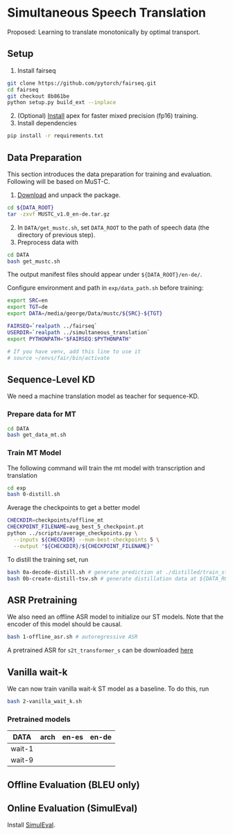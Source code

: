 # Simultaneous Speech Translation
Proposed: Learning to translate monotonically by optimal transport.

## Setup

1. Install fairseq
```bash
git clone https://github.com/pytorch/fairseq.git
cd fairseq
git checkout 8b861be
python setup.py build_ext --inplace
```
2. (Optional) [Install](docs/apex_installation.md) apex for faster mixed precision (fp16) training.
3. Install dependencies
```bash
pip install -r requirements.txt
```

## Data Preparation
This section introduces the data preparation for training and evaluation. Following will be based on MuST-C.

1. [Download](https://ict.fbk.eu/must-c/) and unpack the package.
```bash
cd ${DATA_ROOT}
tar -zxvf MUSTC_v1.0_en-de.tar.gz
```
2. In `DATA/get_mustc.sh`, set `DATA_ROOT` to the path of speech data (the directory of previous step).
3. Preprocess data with
```bash
cd DATA
bash get_mustc.sh
```
The output manifest files should appear under `${DATA_ROOT}/en-de/`. 

Configure environment and path in `exp/data_path.sh` before training:
```bash
export SRC=en
export TGT=de
export DATA=/media/george/Data/mustc/${SRC}-${TGT}

FAIRSEQ=`realpath ../fairseq`
USERDIR=`realpath ../simultaneous_translation`
export PYTHONPATH="$FAIRSEQ:$PYTHONPATH"

# If you have venv, add this line to use it
# source ~/envs/fair/bin/activate
```

## Sequence-Level KD
We need a machine translation model as teacher for sequence-KD. 

### Prepare data for MT
```bash
cd DATA
bash get_data_mt.sh
```
### Train MT Model
The following command will train the mt model with transcription and translation
```bash
cd exp
bash 0-distill.sh
```
Average the checkpoints to get a better model
```bash
CHECKDIR=checkpoints/offline_mt
CHECKPOINT_FILENAME=avg_best_5_checkpoint.pt
python ../scripts/average_checkpoints.py \
  --inputs ${CHECKDIR} --num-best-checkpoints 5 \
  --output "${CHECKDIR}/${CHECKPOINT_FILENAME}"
```
To distill the training set, run 
```bash
bash 0a-decode-distill.sh # generate prediction at ./distilled/train_st.tsv
bash 0b-create-distill-tsv.sh # generate distillation data at ${DATA_ROOT}/distill_${lang}.tsv
```

## ASR Pretraining
We also need an offline ASR model to initialize our ST models. Note that the encoder of this model should be causal.
```bash
bash 1-offline_asr.sh # autoregressive ASR
```
A pretrained ASR for `s2t_transformer_s` can be downloaded [here](https://onedrive.live.com/download?cid=3E549F3B24B238B4&resid=3E549F3B24B238B4%215970&authkey=AArXboES4OmbqAc)


## Vanilla wait-k
We can now train vanilla wait-k ST model as a baseline. To do this, run
<!-- > **_NOTE:_**  to train with the distillation set, set `dataset.train_subset` to `distill_${lang}` in the script. -->
```bash
bash 2-vanilla_wait_k.sh
```
### Pretrained models
|DATA|arch|en-es|en-de|
|-|-|-|-|
|wait-1||||
|wait-9||||


## Offline Evaluation (BLEU only)
## Online Evaluation (SimulEval)
Install [SimulEval](docs/extra_installation.md).
